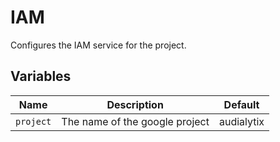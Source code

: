 # IAM

Configures the IAM service for the project.

## Variables

| Name | Description | Default |
|------|-------------|---------|
| `project` | The name of the google project | audialytix |

